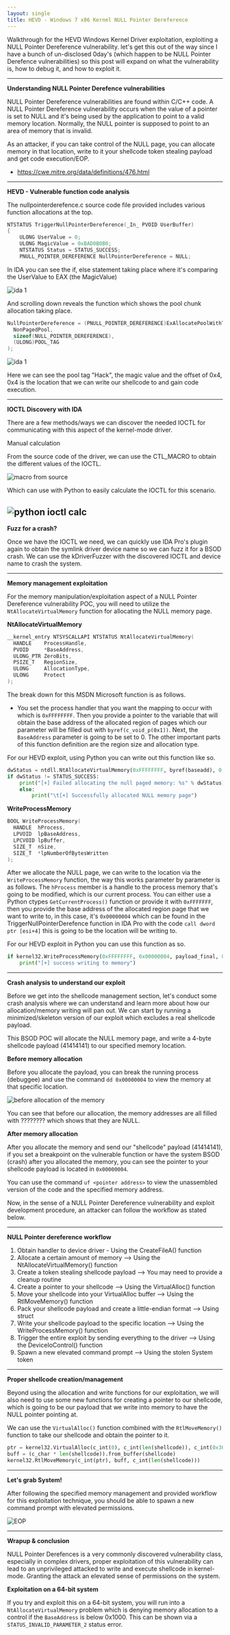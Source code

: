 ```yaml
---
layout: single
title: HEVD - Windows 7 x86 Kernel NULL Pointer Dereference
---
```


Walkthrough for the HEVD Windows Kernel Driver exploitation, exploiting a NULL Pointer Dereference vulnerability. let's get this out of the way since I have a bunch of un-disclosed 0day's (which happen to be NULL Pointer Derefence vulnerabilities) so this post will expand on what the vulnerability is, how to debug it, and how to exploit it.

----

**Understanding NULL Pointer Derefence vulnerabilities**

NULL Pointer Dereference vulnerabilities are found within C/C++ code. A NULL Pointer Dereference vulnerability occurs when the value of a pointer is set to NULL and it's being used by the application to point to a valid memory location. Normally, the NULL pointer is supposed to point to an area of memory that is invalid. 

As an attacker, if you can take control of the NULL page, you can allocate memory in that location, write to it your shellcode token stealing payload and get code execution/EOP.

- https://cwe.mitre.org/data/definitions/476.html

----

**HEVD - Vulnerable function code analysis**

The nullpointerderefence.c source code file provided includes various function allocations at the top.

```c++
NTSTATUS TriggerNullPointerDereference(_In_ PVOID UserBuffer)
{
    ULONG UserValue = 0;
    ULONG MagicValue = 0xBAD0B0B0;
    NTSTATUS Status = STATUS_SUCCESS;
    PNULL_POINTER_DEREFERENCE NullPointerDereference = NULL;
```

In IDA you can see the if, else statement taking place where it's comparing the UserValue to EAX (the MagicValue)

![ida 1](https://raw.githubusercontent.com/FULLSHADE/FULLSHADE.github.io/master/static/img/_posts/ida1.png)

And scrolling down reveals the function which shows the pool chunk allocation taking place.

```c++
NullPointerDereference = (PNULL_POINTER_DEREFERENCE)ExAllocatePoolWithTag(
  NonPagedPool,
  sizeof(NULL_POINTER_DEREFERENCE),
  (ULONG)POOL_TAG
);
```
![ida 1](https://raw.githubusercontent.com/FULLSHADE/FULLSHADE.github.io/master/static/img/_posts/ida2.png)

Here we can see the pool tag "Hack", the magic value and the offset of 0x4, 0x4 is the location that we can write our shellcode to and gain code execution.

----

**IOCTL Discovery with IDA**

There are a few methods/ways we can discover the needed IOCTL for communicating with this aspect of the kernel-mode driver.

Manual calculation

From the source code of the driver, we can use the CTL_MACRO to obtain the different values of the IOCTL.

![macro from source](https://raw.githubusercontent.com/FULLSHADE/FULLSHADE.github.io/master/static/img/_posts/nullprt_calc_ioctl.png)

Which can use with Python to easily calculate the IOCTL for this scenario.

![python ioctl calc](https://raw.githubusercontent.com/FULLSHADE/FULLSHADE.github.io/master/static/img/_posts/ioctl_null_pythoncalc.png)
----

**Fuzz for a crash?**

Once we have the IOCTL we need, we can quickly use IDA Pro's plugin again to obtain the symlink driver device name so we can fuzz it for a BSOD crash. We can use the kDriverFuzzer with the discovered IOCTL and device name to crash the system.

----

**Memory management exploitation**

For the memory manipulation/exploitation aspect of a NULL Pointer Dereference vulnerability POC, you will need to utilize the `NtAllocateVirtualMemory` function for allocating the NULL memory page.

**NtAllocateVirtualMemory**

```c++
__kernel_entry NTSYSCALLAPI NTSTATUS NtAllocateVirtualMemory(
  HANDLE    ProcessHandle,
  PVOID     *BaseAddress,
  ULONG_PTR ZeroBits,
  PSIZE_T   RegionSize,
  ULONG     AllocationType,
  ULONG     Protect
);
```

The break down for this MSDN Microsoft function is as follows.

- You set the process handler that you want the mapping to occur with which is `0xFFFFFFFF`. Then you provide a pointer to the variable that will obtain the base address of the allocated region of pages which our parameter will be filled out with `byref(c_void_p(0x1))`. Next, the `BaseAddress` parameter is going to be set to 0. The other important parts of this function definition are the region size and allocation type.

For our HEVD exploit, using Python you can write out this function like so.

```python
dwStatus = ntdll.NtAllocateVirtualMemory(0xFFFFFFFF, byref(baseadd), 0, byref(c_ulong(0x100)), 0x3000, 0x40)
if dwStatus != STATUS_SUCCESS:
    print("[+] Failed allocating the null paged memory: %s" % dwStatus)
    else:
        print("\t[+] Successfully allocated NULL memory page")
```

**WriteProcessMemory**

```c++
BOOL WriteProcessMemory(
  HANDLE  hProcess,
  LPVOID  lpBaseAddress,
  LPCVOID lpBuffer,
  SIZE_T  nSize,
  SIZE_T  *lpNumberOfBytesWritten
);
```

After we allocate the NULL page, we can write to the location via the `WriteProcessMemory` function, the way this works parameter by parameter is as follows. The `hProcess` member is a handle to the process memory that's going to be modified, which is our current process. You can either use a Python ctypes `GetCurrentProcess()` function or provide it with `0xFFFFFFF`, then you provide the base address of the allocated region page that we want to write to, in this case, it's `0x00000004` which can be found in the TriggerNullPointerDerefence function in IDA Pro with the code `call dword ptr [esi+4]` this is going to be the location will be writing to.

For our HEVD exploit in Python you can use this function as so.

```python
if kernel32.WriteProcessMemory(0xFFFFFFFF, 0x00000004, payload_final, 0x400, byref(c_ulong())):
    print("[+] success writing to memory")
```

----

**Crash analysis to understand our exploit**

Before we get into the shellcode management section, let's conduct some crash analysis where we can understand and learn more about how our allocation/memory writing will pan out. We can start by running a minimized/skeleton version of our exploit which excludes a real shellcode payload.

This BSOD POC will allocate the NULL memory page, and write a 4-byte shellcode payload (41414141) to our specified memory location.

**Before memory allocation**

Before you allocate the payload, you can break the running process (debuggee) and use the command `dd 0x00000004` to view the memory at that specific location.

![before allocation of the memory](https://raw.githubusercontent.com/FULLSHADE/FULLSHADE.github.io/master/static/img/_posts/nullptr-before-alloc.png)

You can see that before our allocation, the memory addresses are all filled with ???????? which shows that they are NULL.

**After memory allocation**

After you allocate the memory and send our "shellcode" payload (41414141), if you set a breakpoint on the vulnerable function or have the system BSOD (crash) after you allocated the memory, you can see the pointer to your shellcode payload is located in `0x00000004`.

You can use the command `uf <pointer address>` to view the unassembled version of the code and the specified memory address.

Now, in the sense of a NULL Pointer Dereference vulnerability and exploit development procedure, an attacker can follow the workflow as stated below.

----

**NULL Pointer dereference workflow**

1. Obtain handler to device driver - Using the CreateFileA() function
2. Allocate a certain amount of memory --> Using the NtAllocateVirtualMemory() function
3. Create a token stealing shellcode payload --> You may need to provide a cleanup routine
4. Create a pointer to your shellcode --> Using the VirtualAlloc() function 
5. Move your shellcode into your VirtualAlloc buffer --> Using the RtlMoveMemory() function
6. Pack your shellcode payload and create a little-endian format --> Using struct
7. Write your shellcode payload to the specific location --> Using the WriteProcessMemory() function
8. Trigger the entire exploit by sending everything to the driver --> Using the DeviceIoControl() function
9. Spawn a new elevated command prompt -->  Using the stolen System token

----

**Proper shellcode creation/management**

Beyond using the allocation and write functions for our exploitation, we will also need to use some new functions for creating a pointer to our shellcode, which is going to be our payload that we write into memory to have the NULL pointer pointing at. 

We can use the `VirtualAlloc()` function combined with the `RtlMoveMemory()` function to take our shellcode and obtain the pointer to it. 

```python
ptr = kernel32.VirtualAlloc(c_int(0), c_int(len(shellcode)), c_int(0x3000), c_int(0x40))
buff = (c_char * len(shellcode)).from_buffer(shellcode)
kernel32.RtlMoveMemory(c_int(ptr), buff, c_int(len(shellcode)))
```
----

**Let's grab System!**

After following the specified memory management and provided workflow for this exploitation technique, you should be able to spawn a new command prompt with elevated permissions.

![EOP](https://raw.githubusercontent.com/FULLSHADE/Windows-Kernel-Exploitation-HEVD/master/images/hevd-null-ptr-shell.png)

----

**Wrapup & conclusion**

NULL Pointer Derefences is a very commonly discovered vulnerability class, especially in complex drivers, proper exploitation of this vulnerability can lead to an unprivileged attacked to write and execute shellcode in kernel-mode. Granting the attack an elevated sense of permissions on the system.

**Exploitation on a 64-bit system**

If you try and exploit this on a 64-bit system, you will run into a `NtAllocateVirtualMemory` problem which is denying memory allocation to a control if the `BaseAddress` is below 0x1000. This can be shown via a `STATUS_INVALID_PARAMETER_2` status error. 
